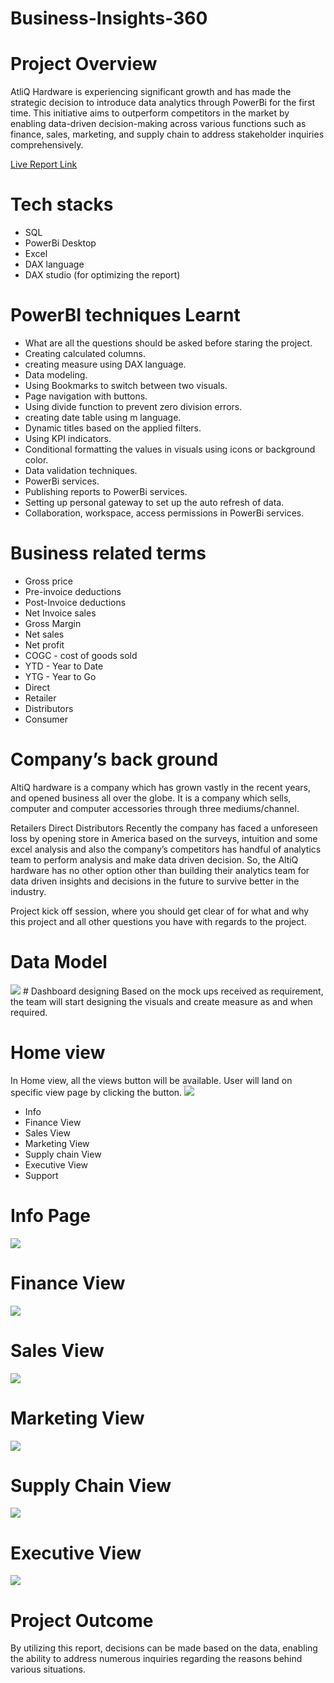 # Business-Insights-360

# Project Overview

AtliQ Hardware is experiencing significant growth and has made the strategic decision to introduce data analytics through PowerBi for the first time. This initiative aims to outperform competitors in the market by enabling data-driven decision-making across various functions such as finance, sales, marketing, and supply chain to address stakeholder inquiries comprehensively.

<a href="https://app.powerbi.com/view?r=eyJrIjoiMGRlOGQ0MDUtY2RkYi00YjRmLWI0NWEtZjg4MjJmYWU0MjE1IiwidCI6ImM2ZTU0OWIzLTVmNDUtNDAzMi1hYWU5LWQ0MjQ0ZGM1YjJjNCJ9&pageName=ReportSection409d507de006e51a9703">Live Report Link</a>

# Tech stacks

<ul>
  <li>SQL</li>
  <li>PowerBi Desktop</li>
  <li>Excel</li>
  <li>DAX language</li>
  <li>DAX studio (for optimizing the report)</li>
</ul>

# PowerBI techniques Learnt

<ul>
  <li>What are all the questions should be asked before staring the project.</li>
  <li>Creating calculated columns.</li>
  <li>creating measure using DAX language.</li>
  <li>Data modeling.</li>
  <li>Using Bookmarks to switch between two visuals.</li>
  <li>Page navigation with buttons.</li>
  <li>Using divide function to prevent zero division errors.</li>
  <li>creating date table using m language.</li>
  <li>Dynamic titles based on the applied filters.</li>
  <li>Using KPI indicators.</li>
  <li>Conditional formatting the values in visuals using icons or background color.</li>
  <li>Data validation techniques.</li>
  <li>PowerBi services.</li>
  <li>Publishing reports to PowerBi services.</li>
  <li>Setting up personal gateway to set up the auto refresh of data.</li>
  <li>Collaboration, workspace, access permissions in PowerBi services.</li>
</ul>


# Business related terms

<ul>
  <li>Gross price</li>
  <li>Pre-invoice deductions</li>
  <li>Post-Invoice deductions</li>
  <li>Net Invoice sales</li>
  <li>Gross Margin</li>
  <li>Net sales</li>
  <li>Net profit</li>
  <li>COGC - cost of goods sold</li>
  <li>YTD - Year to Date</li>
  <li>YTG - Year to Go</li>
  <li>Direct</li>
  <li>Retailer</li>
  <li>Distributors</li>
  <li>Consumer</li>
</ul>

# Company’s back ground
AltiQ hardware is a company which has grown vastly in the recent years, and opened business all over the globe. It is a company which sells, computer and computer accessories through three mediums/channel.

Retailers
Direct
Distributors
Recently the company has faced a unforeseen loss by opening store in America based on the surveys, intuition and some excel analysis and also the company’s competitors has handful of analytics team to perform analysis and make data driven decision. So, the AltiQ hardware has no other option other than building their analytics team for data driven insights and decisions in the future to survive better in the industry.

Project kick off session, where you should get clear of for what and why this project and all other questions you have with regards to the project.

# Data Model
<img src="https://github.com/Sricharan25/Business-Insights-360/blob/main/resources/data_model.png">
# Dashboard designing
Based on the mock ups received as requirement, the team will start designing the visuals and create measure as and when required.

# Home view
In Home view, all the views button will be available. User will land on specific view page by clicking the button.
<img src ="https://github.com/Sricharan25/Business-Insights-360/blob/main/resources/home_view.png">

<ul>
  <li>Info</li>
  <li>Finance View</li>
  <li>Sales View</li>
  <li>Marketing View</li>
  <li>Supply chain View</li>
  <li>Executive View</li>
  <li>Support</li>
</ul>

# Info Page
<img src="https://github.com/Sricharan25/Business-Insights-360/blob/main/resources/info.png">

# Finance View
<img src="https://github.com/Sricharan25/Business-Insights-360/blob/main/resources/finance_view.png">

# Sales View
<img src="https://github.com/Sricharan25/Business-Insights-360/blob/main/resources/sales_view.png">

# Marketing View
<img src="https://github.com/Sricharan25/Business-Insights-360/blob/main/resources/marketing_view.png">

# Supply Chain View
<img src="https://github.com/Sricharan25/Business-Insights-360/blob/main/resources/supply_chain_view.png">

# Executive View
<img src="https://github.com/Sricharan25/Business-Insights-360/blob/main/resources/executive_view.png">

# Project Outcome
By utilizing this report, decisions can be made based on the data, enabling the ability to address numerous inquiries regarding the reasons behind various situations.



















